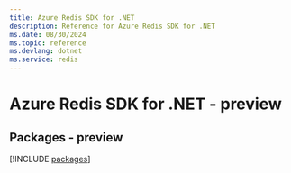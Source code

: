 ```yaml
---
title: Azure Redis SDK for .NET
description: Reference for Azure Redis SDK for .NET
ms.date: 08/30/2024
ms.topic: reference
ms.devlang: dotnet
ms.service: redis
---
```

# Azure Redis SDK for .NET - preview
## Packages - preview
[!INCLUDE [packages](redis-index.md)]